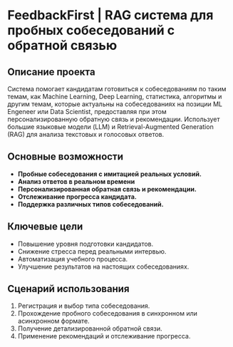 # FeedbackFirst | RAG cистема для пробных собеседований с обратной связью

## Описание проекта

Система помогает кандидатам готовиться к собеседованиям по таким темам, как Machine Learning, Deep Learning, статистика, алгоритмы и другим темам, которые актуальны на собеседованиях на позиции ML Engeneer или Data Scientist, предоставляя при этом персонализированную обратную связь и рекомендации. Использует большие языковые модели (LLM) и Retrieval-Augmented Generation (RAG) для анализа текстовых и голосовых ответов.

## Основные возможности

- **Пробные собеседования с имитацией реальных условий.**
- **Анализ ответов в реальном времени**
- **Персонализированная обратная связь и рекомендации.**
- **Отслеживание прогресса кандидата.**
- **Поддержка различных типов собеседований.**

## Ключевые цели

- Повышение уровня подготовки кандидатов.
- Снижение стресса перед реальными интервью.
- Автоматизация учебного процесса.
- Улучшение результатов на настоящих собеседованиях.

## Сценарий использования

1. Регистрация и выбор типа собеседования.
2. Прохождение пробного собеседования в синхронном или асинхронном формате.
3. Получение детализированной обратной связи.
4. Применение рекомендаций и отслеживание прогресса.
